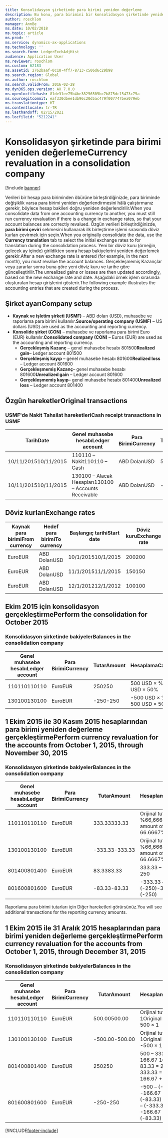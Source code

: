 ```yaml
---
title: Konsolidasyon şirketinde para birimi yeniden değerleme
description: Bu konu, para birimini bir konsolidasyon şirketinde yeniden değerlemeyi açıklar.
author: roschlom
manager: AnnBe
ms.date: 10/02/2018
ms.topic: article
ms.prod: ''
ms.service: dynamics-ax-applications
ms.technology: ''
ms.search.form: LedgerExchAdjHist
audience: Application User
ms.reviewer: roschlom
ms.custom: 62183
ms.assetid: 2762baaf-0c10-4ff7-8713-c506d6c29b98
ms.search.region: Global
ms.author: roschlom
ms.search.validFrom: 2016-02-28
ms.dyn365.ops.version: AX 7.0.0
ms.openlocfilehash: 81de31ee75b4be38256505bc7b875dc15473c75a
ms.sourcegitcommit: eaf330dbee1db96c20d5ac479f007747bea079eb
ms.translationtype: HT
ms.contentlocale: tr-TR
ms.lasthandoff: 02/15/2021
ms.locfileid: "5212241"
---
```

# <a name="currency-revaluation-in-a-consolidation-company"></a><span data-ttu-id="be429-103">Konsolidasyon şirketinde para birimi yeniden değerleme</span><span class="sxs-lookup"><span data-stu-id="be429-103">Currency revaluation in a consolidation company</span></span>

[!include [banner](../includes/banner.md)]

<span data-ttu-id="be429-104">Verileri bir hesap para biriminden öbürüne birleştirdiğinizde, para biriminde değişiklik varsa para birimi yeniden değerlendirmesini hâlâ çalıştırmanız gerekir, böylece hesap bakileri doğru yeniden değerlendirilir.</span><span class="sxs-lookup"><span data-stu-id="be429-104">When you consolidate data from one accounting currency to another, you must still run currency revaluation if there is a change in exchange rates, so that your account balances  are correctly revalued.</span></span> <span data-ttu-id="be429-105">Özgün verileri birleştirdiğinizde, **para birimi çeviri** sekmesini kullanarak ilk birleştirme işlemi sırasında döviz kurları çevirmek için seçin.</span><span class="sxs-lookup"><span data-stu-id="be429-105">When you originally consolidate the data, use the **Currency translation** tab to select the initial exchange rates to for translation during the consolidation process.</span></span> <span data-ttu-id="be429-106">Yeni bir döviz kuru (örneğin, gelecek ay içinde) girildikten sonra hesap bakiyelerini yeniden değerlemek gerekir.</span><span class="sxs-lookup"><span data-stu-id="be429-106">After a new exchange rate is entered (for example, in the next month), you must revalue the account balances.</span></span> <span data-ttu-id="be429-107">Gerçekleşmemiş Kazançlar veya zararlar sonra buna göre yeni döviz kuru ve tarihe göre güncelleştirilir.</span><span class="sxs-lookup"><span data-stu-id="be429-107">The unrealized gains or losses are then updated accordingly, based on the new exchange rate and date.</span></span> <span data-ttu-id="be429-108">Aşağıdaki örnek işlem sırasında oluşturulan hesap girişlerini gösterir.</span><span class="sxs-lookup"><span data-stu-id="be429-108">The following example illustrates the accounting entries that are created during the process.</span></span>

## <a name="company-setup"></a><span data-ttu-id="be429-109">Şirket ayarı</span><span class="sxs-lookup"><span data-stu-id="be429-109">Company setup</span></span>
-   <span data-ttu-id="be429-110">**Kaynak ve işletim şirketi (USMF)** – ABD doları (USD), muhasebe ve raporlama para birimi kullanılır.</span><span class="sxs-lookup"><span data-stu-id="be429-110">**Source/operating company (USMF)** – US dollars (USD) are used as the accounting and reporting currency.</span></span>
-   <span data-ttu-id="be429-111">**Konsolide şirket (CON)** – muhasebe ve raporlama para birimi Euro (EUR) kullanılır.</span><span class="sxs-lookup"><span data-stu-id="be429-111">**Consolidated company (CON)** – Euros (EUR) are used as the accounting and reporting currency.</span></span>
    -   <span data-ttu-id="be429-112">**Gerçekleşmiş Kazanç** – genel muhasebe hesabı 801500</span><span class="sxs-lookup"><span data-stu-id="be429-112">**Realized gain**– Ledger account 801500</span></span>
    -   <span data-ttu-id="be429-113">**Gerçekleşmiş kayıp** – genel muhasebe hesabı 801600</span><span class="sxs-lookup"><span data-stu-id="be429-113">**Realized loss** – Ledger account 801600</span></span>
    -   <span data-ttu-id="be429-114">**Gerçekleşmemiş Kazanç**– genel muhasebe hesabı 801600</span><span class="sxs-lookup"><span data-stu-id="be429-114">**Unrealized gain** – Ledger account 801600</span></span>
    -   <span data-ttu-id="be429-115">**Gerçekleşmemiş kayıp**– genel muhasebe hesabı 801400</span><span class="sxs-lookup"><span data-stu-id="be429-115">**Unrealized loss** – Ledger account 801400</span></span>

## <a name="original-transactions"></a><span data-ttu-id="be429-116">Özgün hareketler</span><span class="sxs-lookup"><span data-stu-id="be429-116">Original transactions</span></span>
### <a name="cash-receipt-transactions-in-usmf"></a><span data-ttu-id="be429-117">USMF'de Nakit Tahsilat hareketleri</span><span class="sxs-lookup"><span data-stu-id="be429-117">Cash receipt transactions in USMF</span></span>

| <span data-ttu-id="be429-118">Tarih</span><span class="sxs-lookup"><span data-stu-id="be429-118">Date</span></span>       | <span data-ttu-id="be429-119">Genel muhasebe hesabı</span><span class="sxs-lookup"><span data-stu-id="be429-119">Ledger account</span></span>               | <span data-ttu-id="be429-120">Para Birimi</span><span class="sxs-lookup"><span data-stu-id="be429-120">Currency</span></span> | <span data-ttu-id="be429-121">Tutar</span><span class="sxs-lookup"><span data-stu-id="be429-121">Amount</span></span> |
|------------|------------------------------|----------|--------|
| <span data-ttu-id="be429-122">10/11/2015</span><span class="sxs-lookup"><span data-stu-id="be429-122">10/11/2015</span></span> | <span data-ttu-id="be429-123">110110 – Nakit</span><span class="sxs-lookup"><span data-stu-id="be429-123">110110 – Cash</span></span>                | <span data-ttu-id="be429-124">ABD Doları</span><span class="sxs-lookup"><span data-stu-id="be429-124">USD</span></span>      | <span data-ttu-id="be429-125">500</span><span class="sxs-lookup"><span data-stu-id="be429-125">500</span></span>    |
| <span data-ttu-id="be429-126">10/11/2015</span><span class="sxs-lookup"><span data-stu-id="be429-126">10/11/2015</span></span> | <span data-ttu-id="be429-127">130100 – Alacak Hesapları</span><span class="sxs-lookup"><span data-stu-id="be429-127">130100 – Accounts Receivable</span></span> | <span data-ttu-id="be429-128">ABD Doları</span><span class="sxs-lookup"><span data-stu-id="be429-128">USD</span></span>      | <span data-ttu-id="be429-129">-500</span><span class="sxs-lookup"><span data-stu-id="be429-129">-500</span></span>   |

## <a name="exchange-rates"></a><span data-ttu-id="be429-130">Döviz kurları</span><span class="sxs-lookup"><span data-stu-id="be429-130">Exchange rates</span></span>

| <span data-ttu-id="be429-131">Kaynak para birimi</span><span class="sxs-lookup"><span data-stu-id="be429-131">From currency</span></span> | <span data-ttu-id="be429-132">Hedef para birimi</span><span class="sxs-lookup"><span data-stu-id="be429-132">To currency</span></span> | <span data-ttu-id="be429-133">Başlangıç tarihi</span><span class="sxs-lookup"><span data-stu-id="be429-133">Start date</span></span> | <span data-ttu-id="be429-134">Döviz kuru</span><span class="sxs-lookup"><span data-stu-id="be429-134">Exchange rate</span></span> |
|---------------|-------------|------------|---------------|
| <span data-ttu-id="be429-135">Euro</span><span class="sxs-lookup"><span data-stu-id="be429-135">EUR</span></span>           | <span data-ttu-id="be429-136">ABD Doları</span><span class="sxs-lookup"><span data-stu-id="be429-136">USD</span></span>         | <span data-ttu-id="be429-137">10/1/2015</span><span class="sxs-lookup"><span data-stu-id="be429-137">10/1/2015</span></span>  | <span data-ttu-id="be429-138">200</span><span class="sxs-lookup"><span data-stu-id="be429-138">200</span></span>           |
| <span data-ttu-id="be429-139">Euro</span><span class="sxs-lookup"><span data-stu-id="be429-139">EUR</span></span>           | <span data-ttu-id="be429-140">ABD Doları</span><span class="sxs-lookup"><span data-stu-id="be429-140">USD</span></span>         | <span data-ttu-id="be429-141">11/1/2015</span><span class="sxs-lookup"><span data-stu-id="be429-141">11/1/2015</span></span>  | <span data-ttu-id="be429-142">150</span><span class="sxs-lookup"><span data-stu-id="be429-142">150</span></span>           |
| <span data-ttu-id="be429-143">Euro</span><span class="sxs-lookup"><span data-stu-id="be429-143">EUR</span></span>           | <span data-ttu-id="be429-144">ABD Doları</span><span class="sxs-lookup"><span data-stu-id="be429-144">USD</span></span>         | <span data-ttu-id="be429-145">12/1/2012</span><span class="sxs-lookup"><span data-stu-id="be429-145">12/1/2012</span></span>  | <span data-ttu-id="be429-146">100</span><span class="sxs-lookup"><span data-stu-id="be429-146">100</span></span>           |

## <a name="perform-the-consolidation-for-october-2015"></a><span data-ttu-id="be429-147">Ekim 2015 için konsolidasyon gerçekleştirme</span><span class="sxs-lookup"><span data-stu-id="be429-147">Perform the consolidation for October 2015</span></span>
### <a name="balances-in-the-consolidation-company"></a><span data-ttu-id="be429-148">Konsolidasyon şirketinde bakiyeler</span><span class="sxs-lookup"><span data-stu-id="be429-148">Balances in the consolidation company</span></span>

| <span data-ttu-id="be429-149">Genel muhasebe hesabı</span><span class="sxs-lookup"><span data-stu-id="be429-149">Ledger account</span></span> | <span data-ttu-id="be429-150">Para Birimi</span><span class="sxs-lookup"><span data-stu-id="be429-150">Currency</span></span> | <span data-ttu-id="be429-151">Tutar</span><span class="sxs-lookup"><span data-stu-id="be429-151">Amount</span></span> | <span data-ttu-id="be429-152">Hesaplama</span><span class="sxs-lookup"><span data-stu-id="be429-152">Calculation</span></span>    |
|----------------|----------|--------|----------------|
| <span data-ttu-id="be429-153">110110</span><span class="sxs-lookup"><span data-stu-id="be429-153">110110</span></span>         | <span data-ttu-id="be429-154">Euro</span><span class="sxs-lookup"><span data-stu-id="be429-154">EUR</span></span>      | <span data-ttu-id="be429-155">250</span><span class="sxs-lookup"><span data-stu-id="be429-155">250</span></span>    | <span data-ttu-id="be429-156">500 USD × %50</span><span class="sxs-lookup"><span data-stu-id="be429-156">500 USD × 50%</span></span>  |
| <span data-ttu-id="be429-157">130100</span><span class="sxs-lookup"><span data-stu-id="be429-157">130100</span></span>         | <span data-ttu-id="be429-158">Euro</span><span class="sxs-lookup"><span data-stu-id="be429-158">EUR</span></span>      | <span data-ttu-id="be429-159">-250</span><span class="sxs-lookup"><span data-stu-id="be429-159">-250</span></span>   | <span data-ttu-id="be429-160">-500 USD × %50</span><span class="sxs-lookup"><span data-stu-id="be429-160">-500 USD × 50%</span></span> |

## <a name="perform-currency-revaluation-for-the-accounts-from-october-1-2015-through-november-30-2015"></a><span data-ttu-id="be429-161">1 Ekim 2015 ile 30 Kasım 2015 hesaplarından para birimi yeniden değerleme gerçekleştirme</span><span class="sxs-lookup"><span data-stu-id="be429-161">Perform currency revaluation for the accounts from October 1, 2015, through November 30, 2015</span></span>
### <a name="balances-in-the-consolidation-company"></a><span data-ttu-id="be429-162">Konsolidasyon şirketinde bakiyeler</span><span class="sxs-lookup"><span data-stu-id="be429-162">Balances in the consolidation company</span></span>

| <span data-ttu-id="be429-163">Genel muhasebe hesabı</span><span class="sxs-lookup"><span data-stu-id="be429-163">Ledger account</span></span> | <span data-ttu-id="be429-164">Para Birimi</span><span class="sxs-lookup"><span data-stu-id="be429-164">Currency</span></span> | <span data-ttu-id="be429-165">Tutar</span><span class="sxs-lookup"><span data-stu-id="be429-165">Amount</span></span>  | <span data-ttu-id="be429-166">Hesaplama</span><span class="sxs-lookup"><span data-stu-id="be429-166">Calculation</span></span>                        |
|----------------|----------|---------|------------------------------------|
| <span data-ttu-id="be429-167">110110</span><span class="sxs-lookup"><span data-stu-id="be429-167">110110</span></span>         | <span data-ttu-id="be429-168">Euro</span><span class="sxs-lookup"><span data-stu-id="be429-168">EUR</span></span>      | <span data-ttu-id="be429-169">333.33</span><span class="sxs-lookup"><span data-stu-id="be429-169">333.33</span></span>  | <span data-ttu-id="be429-170">Orijinal tutar 500 × %66,6667</span><span class="sxs-lookup"><span data-stu-id="be429-170">Original amount of 500 × 66.6667%</span></span>  |
| <span data-ttu-id="be429-171">130100</span><span class="sxs-lookup"><span data-stu-id="be429-171">130100</span></span>         | <span data-ttu-id="be429-172">Euro</span><span class="sxs-lookup"><span data-stu-id="be429-172">EUR</span></span>      | <span data-ttu-id="be429-173">-333.33</span><span class="sxs-lookup"><span data-stu-id="be429-173">-333.33</span></span> | <span data-ttu-id="be429-174">Orijinal tutar -500 × %66,6667</span><span class="sxs-lookup"><span data-stu-id="be429-174">Original amount of -500 × 66.6667%</span></span> |
| <span data-ttu-id="be429-175">801400</span><span class="sxs-lookup"><span data-stu-id="be429-175">801400</span></span>         | <span data-ttu-id="be429-176">Euro</span><span class="sxs-lookup"><span data-stu-id="be429-176">EUR</span></span>      | <span data-ttu-id="be429-177">83.33</span><span class="sxs-lookup"><span data-stu-id="be429-177">83.33</span></span>   | <span data-ttu-id="be429-178">333.33 – 250</span><span class="sxs-lookup"><span data-stu-id="be429-178">333.33 – 250</span></span>                       |
| <span data-ttu-id="be429-179">801600</span><span class="sxs-lookup"><span data-stu-id="be429-179">801600</span></span>         | <span data-ttu-id="be429-180">Euro</span><span class="sxs-lookup"><span data-stu-id="be429-180">EUR</span></span>      | <span data-ttu-id="be429-181">-83.33</span><span class="sxs-lookup"><span data-stu-id="be429-181">-83.33</span></span>  | <span data-ttu-id="be429-182">-333.33 – (-250)</span><span class="sxs-lookup"><span data-stu-id="be429-182">-333.33 – (-250)</span></span>                   |

<span data-ttu-id="be429-183">Raporlama para birimi tutarları için Diğer hareketleri görürsünüz.</span><span class="sxs-lookup"><span data-stu-id="be429-183">You will see additional transactions for the reporting currency amounts.</span></span>

## <a name="perform-currency-revaluation-for-the-accounts-from-october-1-2015-through-december-31-2015"></a><span data-ttu-id="be429-184">1 Ekim 2015 ile 31 Aralık 2015 hesaplarından para birimi yeniden değerleme gerçekleştirme</span><span class="sxs-lookup"><span data-stu-id="be429-184">Perform currency revaluation for the accounts from October 1, 2015, through December 31, 2015</span></span>
### <a name="balances-in-the-consolidation-company"></a><span data-ttu-id="be429-185">Konsolidasyon şirketinde bakiyeler</span><span class="sxs-lookup"><span data-stu-id="be429-185">Balances in the consolidation company</span></span>

| <span data-ttu-id="be429-186">Genel muhasebe hesabı</span><span class="sxs-lookup"><span data-stu-id="be429-186">Ledger account</span></span> | <span data-ttu-id="be429-187">Para Birimi</span><span class="sxs-lookup"><span data-stu-id="be429-187">Currency</span></span> | <span data-ttu-id="be429-188">Tutar</span><span class="sxs-lookup"><span data-stu-id="be429-188">Amount</span></span>  | <span data-ttu-id="be429-189">Hesaplama</span><span class="sxs-lookup"><span data-stu-id="be429-189">Calculation</span></span>                                          |
|----------------|----------|---------|------------------------------------------------------|
| <span data-ttu-id="be429-190">110110</span><span class="sxs-lookup"><span data-stu-id="be429-190">110110</span></span>         | <span data-ttu-id="be429-191">Euro</span><span class="sxs-lookup"><span data-stu-id="be429-191">EUR</span></span>      | <span data-ttu-id="be429-192">500.00</span><span class="sxs-lookup"><span data-stu-id="be429-192">500.00</span></span>  | <span data-ttu-id="be429-193">Orijinal tutar of 500 × 1</span><span class="sxs-lookup"><span data-stu-id="be429-193">Original amount of 500 × 1</span></span>                           |
| <span data-ttu-id="be429-194">130100</span><span class="sxs-lookup"><span data-stu-id="be429-194">130100</span></span>         | <span data-ttu-id="be429-195">Euro</span><span class="sxs-lookup"><span data-stu-id="be429-195">EUR</span></span>      | <span data-ttu-id="be429-196">-500.00</span><span class="sxs-lookup"><span data-stu-id="be429-196">-500.00</span></span> | <span data-ttu-id="be429-197">Orijinal tutar -500 × 1</span><span class="sxs-lookup"><span data-stu-id="be429-197">Original amount of -500 × 1</span></span>                          |
| <span data-ttu-id="be429-198">801400</span><span class="sxs-lookup"><span data-stu-id="be429-198">801400</span></span>         | <span data-ttu-id="be429-199">Euro</span><span class="sxs-lookup"><span data-stu-id="be429-199">EUR</span></span>      | <span data-ttu-id="be429-200">250</span><span class="sxs-lookup"><span data-stu-id="be429-200">250</span></span>     | <span data-ttu-id="be429-201">500 – 333.33 = 166.67 166.67 + 83.33 = 250</span><span class="sxs-lookup"><span data-stu-id="be429-201">500 – 333.33 = 166.67 166.67 + 83.33 = 250</span></span>           |
| <span data-ttu-id="be429-202">801600</span><span class="sxs-lookup"><span data-stu-id="be429-202">801600</span></span>         | <span data-ttu-id="be429-203">Euro</span><span class="sxs-lookup"><span data-stu-id="be429-203">EUR</span></span>      | <span data-ttu-id="be429-204">-250</span><span class="sxs-lookup"><span data-stu-id="be429-204">-250</span></span>    | <span data-ttu-id="be429-205">-500 – (-333.33) = -166.67 -166.67 + (-83.33) = -250</span><span class="sxs-lookup"><span data-stu-id="be429-205">-500 – (-333.33) = -166.67 -166.67 + (-83.33) = -250</span></span> |







[!INCLUDE[footer-include](../../includes/footer-banner.md)]